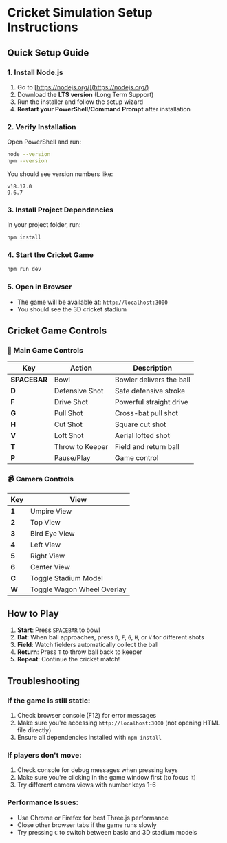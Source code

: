 # Cricket Simulation Setup Instructions

## Quick Setup Guide

### 1. Install Node.js
1. Go to [https://nodejs.org/](https://nodejs.org/)
2. Download the **LTS version** (Long Term Support)
3. Run the installer and follow the setup wizard
4. **Restart your PowerShell/Command Prompt** after installation

### 2. Verify Installation
Open PowerShell and run:
```bash
node --version
npm --version
```
You should see version numbers like:
```
v18.17.0
9.6.7
```

### 3. Install Project Dependencies
In your project folder, run:
```bash
npm install
```

### 4. Start the Cricket Game
```bash
npm run dev
```

### 5. Open in Browser
- The game will be available at: `http://localhost:3000`
- You should see the 3D cricket stadium

## Cricket Game Controls

### 🏏 Main Game Controls
| Key | Action | Description |
|-----|--------|-------------|
| **SPACEBAR** | Bowl | Bowler delivers the ball |
| **D** | Defensive Shot | Safe defensive stroke |
| **F** | Drive Shot | Powerful straight drive |
| **G** | Pull Shot | Cross-bat pull shot |
| **H** | Cut Shot | Square cut shot |
| **V** | Loft Shot | Aerial lofted shot |
| **T** | Throw to Keeper | Field and return ball |
| **P** | Pause/Play | Game control |

### 📹 Camera Controls
| Key | View |
|-----|------|
| **1** | Umpire View |
| **2** | Top View |
| **3** | Bird Eye View |
| **4** | Left View |
| **5** | Right View |
| **6** | Center View |
| **C** | Toggle Stadium Model |
| **W** | Toggle Wagon Wheel Overlay |

## How to Play

1. **Start**: Press `SPACEBAR` to bowl
2. **Bat**: When ball approaches, press `D`, `F`, `G`, `H`, or `V` for different shots
3. **Field**: Watch fielders automatically collect the ball
4. **Return**: Press `T` to throw ball back to keeper
5. **Repeat**: Continue the cricket match!

## Troubleshooting

### If the game is still static:
1. Check browser console (F12) for error messages
2. Make sure you're accessing `http://localhost:3000` (not opening HTML file directly)
3. Ensure all dependencies installed with `npm install`

### If players don't move:
1. Check console for debug messages when pressing keys
2. Make sure you're clicking in the game window first (to focus it)
3. Try different camera views with number keys 1-6

### Performance Issues:
- Use Chrome or Firefox for best Three.js performance
- Close other browser tabs if the game runs slowly
- Try pressing `C` to switch between basic and 3D stadium models